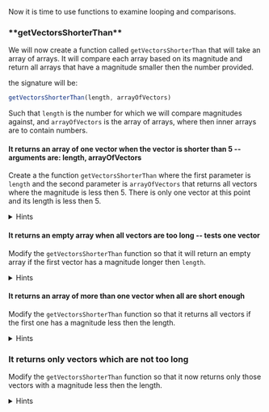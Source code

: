 <!--bl
    (filemeta
        (title "Looping and inequality comparison")
    )
/bl-->
Now it is time to use functions to examine looping and comparisons.

### \*\*getVectorsShorterThan\*\*

We will now create a function called `getVectorsShorterThan` that will take an array of arrays. It will compare each array based on its magnitude and return all arrays that have a magnitude smaller then the number provided.

the signature will be:

```javascript
getVectorsShorterThan(length, arrayOfVectors)
```

Such that `length` is the number for which we will compare magnitudes against, and `arrayOfVectors` is the array of arrays, where then inner arrays are to contain numbers.

#### It returns an array of one vector when the vector is shorter than 5 -- arguments are: length, arrayOfVectors

Create a the function `getVectorsShorterThan` where the first parameter is `length` and the second parameter is `arrayOfVectors` that returns all vectors where the magnitude is less then 5. There is only one vector at this point and its length is less then 5.

<details><summary>Hints</summary>

Can we just return the first value of the array?

<details><summary>Code</summary>

**Example**

```javascript
    function getVectorsShorterThan(length, arrayOfVectors) {
        return [?[0]];
    }

    return {
        getVectorsShorterThan,
    };
```

</details>

</details>

#### It returns an empty array when all vectors are too long -- tests one vector

Modify the `getVectorsShorterThan` function so that it will return an empty array if the first vector has a magnitude longer then `length`.

<details><summary>Hints</summary>

Add logic to handle the case where a vector is too long (How might we compare the magnitude of a vector to a length value?)

<details><summary>Code</summary>

**Example 1 (let)**

```javascript
    function getVectorsShorterThan(length, arrayOfVectors) {
        let firstMagnitude = magnitude(?[0]);

        if (length <= firstMagnitude) {
            return ?;
        }

        return [?[0]];
    }

    return {
        getVectorsShorterThan,
    };
```

**Example 2 (var)**

```javascript
    function getVectorsShorterThan(length, arrayOfVectors) {
        var firstMagnitude = magnitude(?[0]);

        if (length <= firstMagnitude) {
            return ?;
        }

        return [?[0]];
    }

    return {
        getVectorsShorterThan,
    };
```

</details>

</details>

#### It returns an array of more than one vector when all are short enough

Modify the `getVectorsShorterThan` function so that it returns all vectors if the first one has a magnitude less then the length.

<details><summary>Hints</summary>

Add logic to handle 0, 1 or 2 vector cases

<details><summary>Code</summary>

**Example 1 (let)**

```javascript
    function getVectorsShorterThan(length, arrayOfVectors) {
        let firstMagnitude = magnitude(?[0]);

        if (length <= firstMagnitude) {
            return [];
        }

        return ?;
    }

    return {
        getVectorsShorterThan,
    };
```

**Example 2 (var)**

```javascript
    function getVectorsShorterThan(length, arrayOfVectors) {
        var firstMagnitude = magnitude(?[0]);

        if (length <= firstMagnitude) {
            return [];
        }

        return ?;
    }

    return {
        getVectorsShorterThan,
    };
```

</details>

</details>

### It returns only vectors which are not too long

Modify the `getVectorsShorterThan` function so that it now returns only those vectors with a magnitude less then the length.

<details><summary>Hints</summary>

Move to general code for filtering vecctors (Is there a way we can use a known control structure to check all vectors?)

<details><summary>Code</summary>

**Example 1 (let)**

```javascript
    function getVectorsShorterThan(length, arrayOfVectors) {
        let result = ?;

        for(let index = _number_; _number_ < _number_; index += 1) {
            let currentMagnitude = magnitude(?[index]);
            if (currentMagnitude < length) {
                result.push(buildVector(?[0]));
            }
        }

        return result;
    }

    return {
        getVectorsShorterThan,
    };
```

**Example 2 (var)**

```javascript
   function getVectorsShorterThan(length, arrayOfVectors) {
        var result = ?;

        for(let index = _number_; _number_ < _number_; index += 1) {
            let currentMagnitude = magnitude(?[index]);
            if (currentMagnitude < length) {
                result.push(buildVector(?[0]));
            }
        }

        return result;
    }

    return {
        getVectorsShorterThan,
    };
```

</details>

</details>
